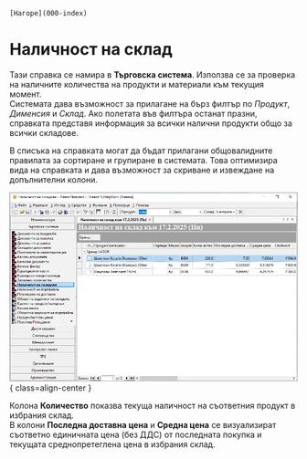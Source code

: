 ```{only} html
[Нагоре](000-index)
```

# Наличност на склад

Тази справка се намира в **Търговска система**. Използва се за проверка на наличните количества на продукти и материали към текущия момент.  
Системата дава възможност за прилагане на бърз филтър по *Продукт*, *Дименсия* и *Склад*. Ако полетата във филтъра останат празни, справката представя информация за всички налични продукти общо за всички складове.  

В списъка на справката могат да бъдат прилагани общовалидните правилата за сортиране и групиране в системата. Това оптимизира вида на справката и дава възможност за скриване и извеждане на допълнителни колони.  

![](901-stock-on-hand.png){ class=align-center }

Колона **Количество** показва текуща наличност на съответния продукт в избрания склад.  
В колони **Последна доставна цена** и **Средна цена** се визуализират съответно единичната цена (без ДДС) от последната покупка и текущата среднопретеглена цена в избрания склад. 
